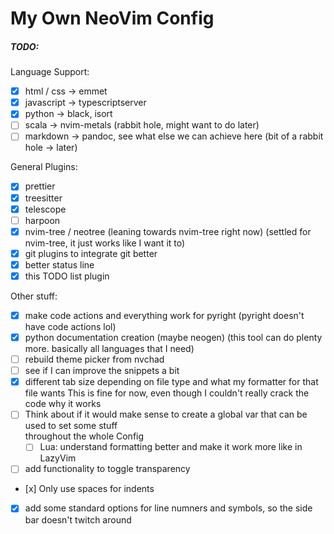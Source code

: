# My Own NeoVim Config

##### TODO:
Language Support:
- [x] html / css -> emmet
- [x] javascript -> typescriptserver
- [x] python -> black, isort
- [ ] scala -> nvim-metals (rabbit hole, might want to do later)
- [ ] markdown -> pandoc, see what else we can achieve here (bit of a rabbit hole -> later)

General Plugins:
- [x] prettier
- [x] treesitter
- [x] telescope
- [ ] harpoon
- [x] nvim-tree / neotree (leaning towards nvim-tree right now) (settled for nvim-tree, it just works like I want it to)
- [x] git plugins to integrate git better 
- [x] better status line
- [x] this TODO list plugin

Other stuff:
- [x] make code actions and everything work for pyright (pyright doesn't have code actions lol)
- [x] python documentation creation (maybe neogen) (this tool can do plenty more. basically all languages that I need)
- [ ] rebuild theme picker from nvchad
- [ ] see if I can improve the snippets a bit
- [x] different tab size depending on file type and what my formatter for that file wants
      This is fine for now, even though I couldn't really crack the code why it works
- [ ] Think about if it would make sense to create a global var that can be used to set some stuff  
      throughout the whole Config
    - [ ] Lua: understand formatting better and make it work more like in LazyVim
- [ ] add functionality to toggle transparency
- [x] Only use spaces for indents
- [x] add some standard options for line numners and symbols, so the side bar doesn't twitch around
